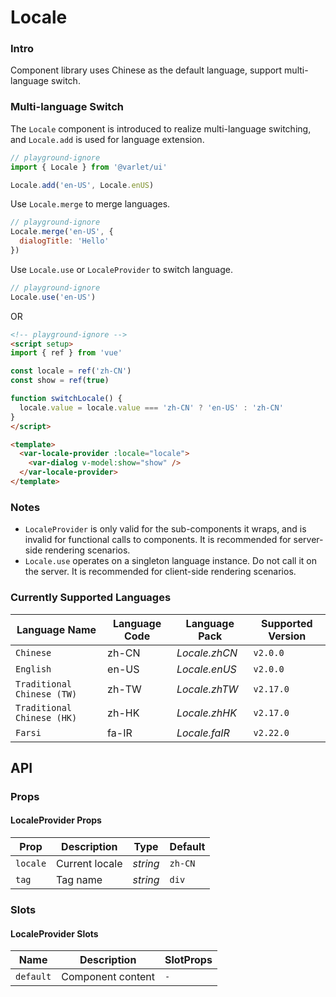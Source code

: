 # Locale

### Intro
Component library uses Chinese as the default language, support multi-language switch.

### Multi-language Switch

The `Locale` component is introduced to realize multi-language switching, and `Locale.add` is used for language extension.

```js
// playground-ignore
import { Locale } from '@varlet/ui'

Locale.add('en-US', Locale.enUS)
```

Use `Locale.merge` to merge languages.

```js
// playground-ignore
Locale.merge('en-US', {
  dialogTitle: 'Hello'
})
```

Use `Locale.use` or `LocaleProvider` to switch language.

```js
// playground-ignore
Locale.use('en-US')
```

OR

```html
<!-- playground-ignore -->
<script setup>
import { ref } from 'vue'

const locale = ref('zh-CN')
const show = ref(true)

function switchLocale() {
  locale.value = locale.value === 'zh-CN' ? 'en-US' : 'zh-CN'
}
</script>

<template>
  <var-locale-provider :locale="locale">
    <var-dialog v-model:show="show" />
  </var-locale-provider>
</template>
```

### Notes

- `LocaleProvider` is only valid for the sub-components it wraps, and is invalid for functional calls to components. It is recommended for server-side rendering scenarios.
- `Locale.use` operates on a singleton language instance. Do not call it on the server. It is recommended for client-side rendering scenarios.

### Currently Supported Languages

| Language Name | Language Code | Language Pack | Supported Version |
| --- | --- | --- | --- |
| `Chinese` | zh-CN | _Locale.zhCN_ | `v2.0.0` |
| `English` | en-US | _Locale.enUS_ | `v2.0.0` |
| `Traditional Chinese (TW)` | zh-TW | _Locale.zhTW_ | `v2.17.0` |
| `Traditional Chinese (HK)` | zh-HK | _Locale.zhHK_ | `v2.17.0` |
| `Farsi` | fa-IR | _Locale.faIR_ | `v2.22.0` |

## API

### Props

#### LocaleProvider Props

| Prop         | Description   | Type                     | Default | 
|--------------|---------------|--------------------------|---------| 
| `locale` | Current locale | _string_ | `zh-CN`    |
| `tag`        | Tag name      | _string_                 | `div`   |

### Slots

#### LocaleProvider Slots

| Name | Description | SlotProps |
| --- | --- | --- |
| `default` | Component content | `-` |